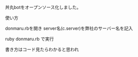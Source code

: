 丼丸botをオープンソース化しました。

使い方

donmaru.rbを開き
server名(c.server)を弊社のサーバー名を記入

ruby donmaru.rb で実行

書き方はコード見たらわかると思われ

